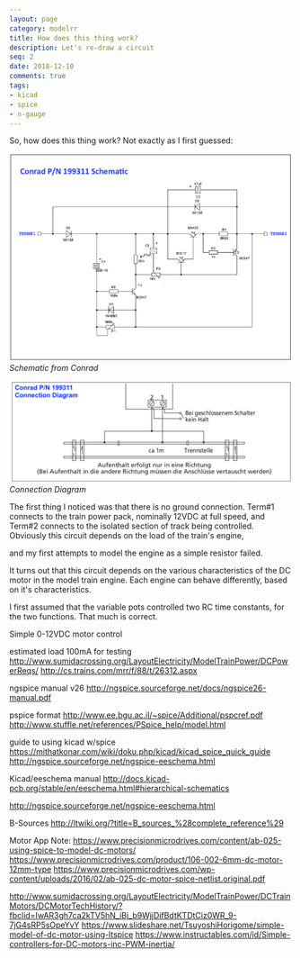 ```yaml
---
layout: page
category: modelrr
title: How does this thing work?
description: Let's re-draw a circuit
seq: 2
date: 2018-12-10
comments: true
tags:
- kicad
- spice
- n-gauge
---
```



So, how does this thing work? Not exactly as I first guessed:

![schematic-from-conrad](/images/modelrr/conrad1-schematic.png)
*Schematic from Conrad*

![connection-diagram](/images/modelrr/conrad1-connection.png)
*Connection Diagram*

The first thing I noticed was that there is no ground connection. 
Term#1 connects to the train power pack, nominally 12VDC at full speed,
and Term#2 connects to the isolated section of track being controlled.
Obviously this circuit depends on the load of the train's engine,


and my first attempts to model the engine as a simple resistor failed.

It turns out that this circuit depends on the various characteristics 
of the DC motor in the model train engine. Each engine can behave 
differently, based on it's characteristics.

I first assumed that the variable pots controlled two RC time constants, for the two functions.
That much is correct.



 
Simple 0-12VDC motor control
 
estimated load 100mA for testing
http://www.sumidacrossing.org/LayoutElectricity/ModelTrainPower/DCPowerReqs/
http://cs.trains.com/mrr/f/88/t/26312.aspx


ngspice manual v26
http://ngspice.sourceforge.net/docs/ngspice26-manual.pdf

pspice format
http://www.ee.bgu.ac.il/~spice/Additional/pspcref.pdf
http://www.stuffle.net/references/PSpice_help/model.html

guide to using kicad w/spice
https://mithatkonar.com/wiki/doku.php/kicad/kicad_spice_quick_guide
http://ngspice.sourceforge.net/ngspice-eeschema.html

Kicad/eeschema manual
http://docs.kicad-pcb.org/stable/en/eeschema.html#hierarchical-schematics


http://ngspice.sourceforge.net/ngspice-eeschema.html

B-Sources
http://ltwiki.org/?title=B_sources_%28complete_reference%29


Motor App Note:
https://www.precisionmicrodrives.com/content/ab-025-using-spice-to-model-dc-motors/
https://www.precisionmicrodrives.com/product/106-002-6mm-dc-motor-12mm-type
https://www.precisionmicrodrives.com/wp-content/uploads/2016/02/ab-025-dc-motor-spice-netlist.original.pdf

http://www.sumidacrossing.org/LayoutElectricity/ModelTrainPower/DCTrainMotors/DCMotorTechHistory/?fbclid=IwAR3gh7ca2kTV5hN_iBj_b9WjjDifBdtKTDtCiz0WR_9-7jG4sRP5sOpeYvY
https://www.slideshare.net/TsuyoshiHorigome/simple-model-of-dc-motor-using-ltspice
https://www.instructables.com/id/Simple-controllers-for-DC-motors-inc-PWM-inertia/

